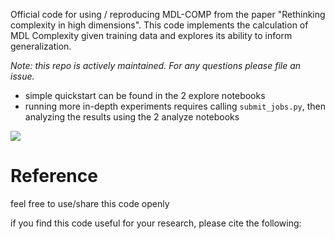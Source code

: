Official code for using / reproducing MDL-COMP from the paper "Rethinking complexity in high dimensions". This code implements the calculation of MDL Complexity given training data and explores its ability to inform generalization.

*Note: this repo is actively maintained. For any questions please file an issue.*

- simple quickstart can be found in the 2 explore notebooks
- running more in-depth experiments requires calling `submit_jobs.py`, then analyzing the results using the 2 analyze notebooks

![](https://csinva.github.io/mdl-complexity/results/fig_iid_mse.svg)

# Reference

feel free to use/share this code openly

if you find this code useful for your research, please cite the following: